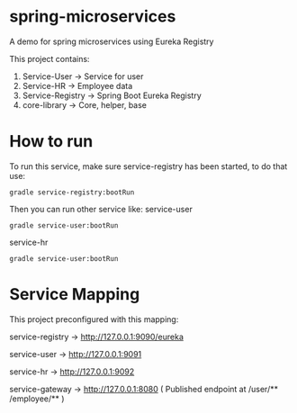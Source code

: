 
# spring-microservices
A demo for spring microservices using Eureka Registry

This project contains:
1. Service-User -> Service for user
2. Service-HR -> Employee data
3. Service-Registry -> Spring Boot Eureka Registry
4. core-library -> Core, helper, base

# How to run
To run this service, make sure service-registry has been started, to do that use:

    gradle service-registry:bootRun
 
Then you can run other service like:
service-user

    gradle service-user:bootRun

service-hr

    gradle service-user:bootRun

# Service Mapping
This project preconfigured with this mapping:

service-registry -> http://127.0.0.1:9090/eureka

service-user ->  http://127.0.0.1:9091

service-hr ->  http://127.0.0.1:9092

service-gateway ->  http://127.0.0.1:8080 ( Published endpoint at /user/** /employee/** )
